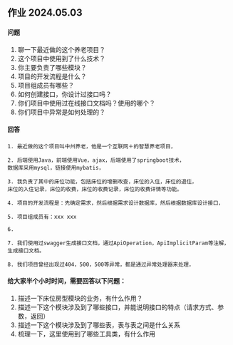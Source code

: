 ## 作业 2024.05.03

#### 问题

1. 聊一下最近做的这个养老项目？
2. 这个项目中使用到了什么技术？
3. 你主要负责了哪些模块？
4. 项目的开发流程是什么？
5. 项目组成员有哪些？
6. 如何创建接口，你设计过接口吗？
7. 你们项目中使用过在线接口文档吗？使用的哪个？
8. 你们项目中异常是如何处理的？

#### 回答

```text
1. 最近做的这个项目叫中州养老，他是一个互联网＋的智慧养老项目，
```

```text
2. 后端使用Java，前端使用Vue，ajax，后端使用了springboot技术，
数据库采用mysql，链接使用mybatis，
```

```text
3. 我负责了其中的床位功能，包括床位的增删改查，床位的入住，床位的退住，
床位的入住记录，床位的收费，床位的收费记录，床位的收费详情等功能。
```

```text
4. 项目的开发流程是：先确定需求，然后根据需求设计数据库，然后根据数据库设计接口，
```

```text
5. 项目组成员有：xxx xxx 
```

```text
6. 
```

```text
7. 我们使用过swagger生成接口文档，通过ApiOperation，ApiImplicitParam等注解，
生成接口文档。
```

```text
8. 我们项目曾经出现过404，500，500等异常，都是通过异常处理器来处理，
```

#### 给大家半个小时时间，需要回答以下问题：

1. 描述一下床位房型模块的业务，有什么作用？
2. 描述一下这个模块涉及到了哪些接口，并能说明接口的特点（请求方式、参数，返回）
3. 描述一下这个模块涉及到了哪些表，表与表之间是什么关系
4. 梳理一下，这里使用到了哪些工具类，有什么作用


